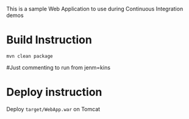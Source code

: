 This is a sample Web Application to use during Continuous Integration demos

# Build Instruction 

   
```
mvn clean package
```
#Just commenting to run from jenm=kins
# Deploy instruction

Deploy ```target/WebApp.war``` on Tomcat
 
